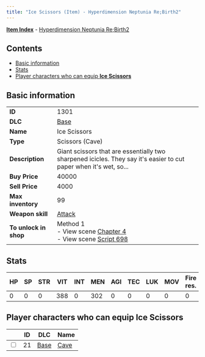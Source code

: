```yaml
---
title: "Ice Scissors (Item) - Hyperdimension Neptunia Re;Birth2"
---
```


[**Item Index**](/neptunia/rb2/item/index.html) - [Hyperdimension Neptunia Re;Birth2](/neptunia/rb2)

## Contents

- [Basic information](#basic-information)
- [Stats](#stats)
- [Player characters who can equip **Ice Scissors**](#player-characters-who-can-equip-ice-scissors)

## Basic information

|   |   |
| -- | -- |
| **ID** | 1301 |
| **DLC** | [Base](/neptunia/rb2/dlc/0-base.html) |
| **Name** | Ice Scissors |
| **Type** | Scissors (Cave) |
| **Description** | Giant scissors that are essentially two sharpened icicles. They say it's easier to cut paper when it's wet, so... |
| **Buy Price** | 40000 |
| **Sell Price** | 4000 |
| **Max inventory** | 99 |
| **Weapon skill** | [Attack](/neptunia/rb2/skill/0-2501-attack.html) |
| **To unlock in shop** | Method 1<br />- View scene [Chapter 4](/neptunia/rb2/scene/0-301-chapter-4.html)<br />- View scene [Script 698](/neptunia/rb2/scene/0-698-script-698.html) |

## Stats

| HP | SP | STR | VIT | INT | MEN | AGI | TEC | LUK | MOV | Fire res. | Ice res. | Wind res. | Lightning res. |
| -- | -- | --- | --- | --- | --- | --- | --- | --- | --- | --------- | -------- | --------- | -------------- |
| 0 | 0 | 0 | 388 | 0 | 302 | 0 | 0 | 0 | 0 | 0 | 0 | 0 | 0 |

## Player characters who can equip **Ice Scissors**

|    | ID | DLC | Name |
| -- | -- | --- | ---- |
| <input type="checkbox" id="rb2-player-0-21" class="trackbox" /> | 21 | [Base](/neptunia/rb2/dlc/0-base.html) | [Cave](/neptunia/rb2/player/0-21-cave.html) |